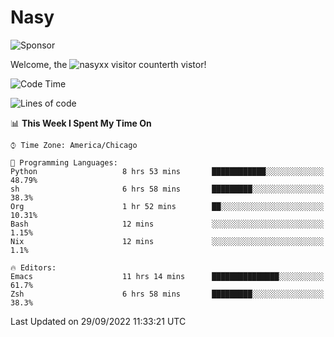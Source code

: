 # Nasy

<!--
<p align="center">
<img height="200" src="https://github-readme-stats.vercel.app/api?username=nasyxx&count_private=true&show_icons=true&theme=dracula&include_all_commits=true"/>
<img height="200" src="https://github-readme-stats.vercel.app/api/top-langs/?username=nasyxx&theme=dracula&hide=html,jupyter+notebook&count_private=true&show_icons=true"/>
</p>

  
----------------
-->

![Sponsor](https://img.shields.io/static/v1.svg?label=Sponsor&message=%E2%9D%A4&logo=GitHub&style=flat&color=pink)
 
Welcome, the ![nasyxx visitor counter](https://count.getloli.com/get/@nasyxx?theme=rule34)th vistor!
 
<!--START_SECTION:waka-->
![Code Time](http://img.shields.io/badge/Code%20Time-2%2C671%20hrs%2020%20mins-blue)

![Lines of code](https://img.shields.io/badge/From%20Hello%20World%20I%27ve%20Written-5%20Million%20lines%20of%20code-blue)

📊 **This Week I Spent My Time On** 

```text
⌚︎ Time Zone: America/Chicago

💬 Programming Languages: 
Python                   8 hrs 53 mins       ████████████░░░░░░░░░░░░░   48.79% 
sh                       6 hrs 58 mins       █████████░░░░░░░░░░░░░░░░   38.3% 
Org                      1 hr 52 mins        ██░░░░░░░░░░░░░░░░░░░░░░░   10.31% 
Bash                     12 mins             ░░░░░░░░░░░░░░░░░░░░░░░░░   1.15% 
Nix                      12 mins             ░░░░░░░░░░░░░░░░░░░░░░░░░   1.1%

🔥 Editors: 
Emacs                    11 hrs 14 mins      ███████████████░░░░░░░░░░   61.7% 
Zsh                      6 hrs 58 mins       █████████░░░░░░░░░░░░░░░░   38.3%

```


 Last Updated on 29/09/2022 11:33:21 UTC
<!--END_SECTION:waka-->

<!-- ![visitors](https://visitor-badge.laobi.icu/badge?page_id=nasyxx.nasyxx) -->
